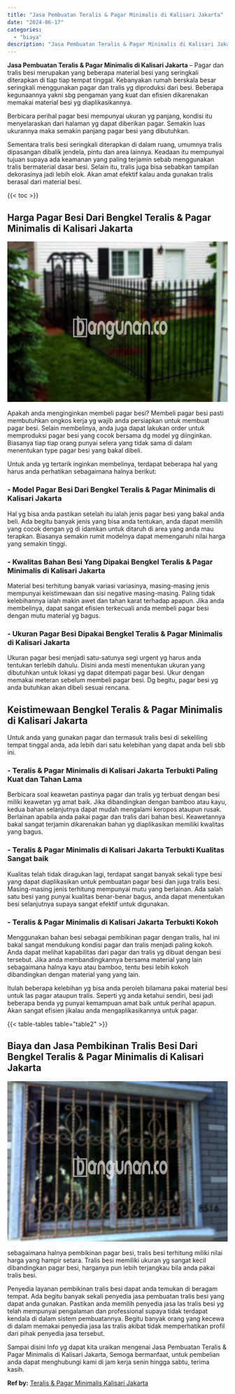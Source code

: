 ```yaml
---
title: "Jasa Pembuatan Teralis & Pagar Minimalis di Kalisari Jakarta"
date: "2024-06-17"
categories: 
  - "biaya"
description: "Jasa Pembuatan Teralis & Pagar Minimalis di Kalisari Jakarta. Sampai disini Info yg dapat kita uraikan mengenai Jasa Pembuatan Teralis & Pagar Minimalis di K..."
---
```


**Jasa Pembuatan Teralis & Pagar Minimalis di Kalisari Jakarta** – Pagar dan tralis besi merupakan yang beberapa material besi yang seringkali diterapkan di tiap tiap tempat tinggal. Kebanyakan rumah berskala besar seringkali menggunakan pagar dan tralis yg diproduksi dari besi. Beberapa kegunaannya yakni sbg pengaman yang kuat dan efisien dikarenakan memakai material besi yg diaplikasikannya.

Berbicara perihal pagar besi mempunyai ukuran yg panjang, kondisi itu menyelaraskan dari halaman yg dapat diberikan pagar. Semakin luas ukurannya maka semakin panjang pagar besi yang dibutuhkan.

Sementara tralis besi seringkali diterapkan di dalam ruang, umumnya tralis dipasangan dibalik jendela, pintu dan area lainnya. Keadaan itu mempunyai tujuan supaya ada keamanan yang paling terjamin sebab menggunakan tralis bermaterial dasar besi. Selain itu, tralis juga bisa sebabkan tampilan dekorasinya jadi lebih elok. Akan amat efektif kalau anda gunakan tralis berasal dari material besi.

{{< toc >}}

## Harga Pagar Besi Dari Bengkel Teralis & Pagar Minimalis di Kalisari Jakarta

![Jasa Pembuatan Teralis & Pagar Minimalis di Kalisari Jakarta](/images/pagar-minimalis-murah-43.png)

Apakah anda menginginkan membeli pagar besi? Membeli pagar besi pasti membutuhkan ongkos kerja yg wajib anda persiapkan untuk membuat pagar besi. Selain membelinya, anda juga dapat lakukan order untuk memproduksi pagar besi yang cocok bersama dg model yg diinginkan. Biasanya tiap tiap orang punyai selera yang tidak sama di dalam menentukan type pagar besi yang bakal dibeli.

Untuk anda yg tertarik inginkan membelinya, terdapat beberapa hal yang harus anda perhatikan sebagaimana halnya berikut:
### \- Model Pagar Besi Dari Bengkel Teralis & Pagar Minimalis di Kalisari Jakarta

Hal yg bisa anda pastikan setelah itu ialah jenis pagar besi yang bakal anda beli. Ada begitu banyak jenis yang bisa anda tentukan, anda dapat memilih yang cocok dengan yg di idamkan untuk ditaruh di area yang anda mau terapkan. Biasanya semakin rumit modelnya dapat memengaruhi nilai harga yang semakin tinggi.

### \- Kwalitas Bahan Besi Yang Dipakai Bengkel Teralis & Pagar Minimalis di Kalisari Jakarta

Material besi terhitung banyak variasi variasinya, masing-masing jenis mempunyai keistimewaan dan sisi negative masing-masing. Paling tidak kelebihannya ialah makin awet dan tahan karat terhadap apapun. Jika anda membelinya, dapat sangat efisien terkecuali anda membeli pagar besi dengan mutu material yg bagus.

### \- Ukuran Pagar Besi Dipakai Bengkel Teralis & Pagar Minimalis di Kalisari Jakarta

Ukuran pagar besi menjadi satu-satunya segi urgent yg harus anda tentukan terlebih dahulu. Disini anda mesti menentukan ukuran yang dibutuhkan untuk lokasi yg dapat ditempati pagar besi. Ukur dengan memakai meteran sebelum membeli pagar besi. Dg begitu, pagar besi yg anda butuhkan akan dibeli sesuai rencana.

## Keistimewaan Bengkel Teralis & Pagar Minimalis di Kalisari Jakarta

Untuk anda yang gunakan pagar dan termasuk tralis besi di sekeliling tempat tinggal anda, ada lebih dari satu kelebihan yang dapat anda beli sbb ini.

### \- Teralis & Pagar Minimalis di Kalisari Jakarta Terbukti Paling Kuat dan Tahan Lama

Berbicara soal keawetan pastinya pagar dan tralis yg terbuat dengan besi miliki keawetan yg amat baik. Jika dibandingkan dengan bamboo atau kayu, kedua bahan selanjutnya dapat mudah mengalami keropos ataupun rusak. Berlainan apabila anda pakai pagar dan tralis dari bahan besi. Keawetannya bakal sangat terjamin dikarenakan bahan yg diaplikasikan memiliki kwalitas yang bagus.

### \- Teralis & Pagar Minimalis di Kalisari Jakarta Terbukti Kualitas Sangat baik

Kualitas telah tidak diragukan lagi, terdapat sangat banyak sekali type besi yang dapat diaplikasikan untuk pembuatan pagar besi dan juga tralis besi. Masing-masing jenis terhitung mempunyai mutu yang berlainan. Ada salah satu besi yang punyai kualitas benar-benar bagus, anda dapat menentukan besi selanjutnya supaya sangat efektif untuk digunakan.

### \- Teralis & Pagar Minimalis di Kalisari Jakarta Terbukti Kokoh

Menggunakan bahan besi sebagai pembikinan pagar dengan tralis, hal ini bakal sangat mendukung kondisi pagar dan tralis menjadi paling kokoh. Anda dapat melihat kapabilitas dari pagar dan tralis yg dibuat dengan besi tersebut. Jika anda membandingkannya bersama material yang lain sebagaimana halnya kayu atau bamboo, tentu besi lebih kokoh dibandingkan dengan material yang yang lain.

Itulah beberapa kelebihan yg bisa anda peroleh bilamana pakai material besi untuk las pagar ataupun tralis. Seperti yg anda ketahui sendiri, besi jadi beberapa benda yg punyai kemampuan amat baik untuk perihal apapun. Akan sangat efisien jikalau anda mengaplikasikannya untuk pagar.

{{< table-tables table="table2" >}}

## Biaya dan Jasa Pembikinan Tralis Besi Dari Bengkel Teralis & Pagar Minimalis di Kalisari Jakarta

![Jasa Pembuatan Teralis & Pagar Minimalis di Kalisari Jakarta](/images/teralis-minimalis-murah-31.png)

sebagaimana halnya pembikinan pagar besi, tralis besi terhitung miliki nilai harga yang hampir setara. Tralis besi memiliki ukuran yg sangat kecil dibandingkan pagar besi, harganya pun lebih terjangkau bila anda pakai tralis besi.

Penyedia layanan pembikinan tralis besi dapat anda temukan di beragam tempat. Ada begitu banyak sekali penyedia jasa pembuatan tralis besi yang dapat anda gunakan. Pastikan anda memilih penyedia jasa las tralis besi yg telah mempunyai pengalaman dan professional supaya tidak terdapat kendala di dalam sistem pembuatannya. Begitu banyak orang yang kecewa di dalam memakai penyedia jasa las tralis akibat tidak memperhatikan profil dari pihak penyedia jasa tersebut.

Sampai disini Info yg dapat kita uraikan mengenai Jasa Pembuatan Teralis & Pagar Minimalis di Kalisari Jakarta, Semoga bermanfaat, untuk pembelian anda dapat menghubungi kami di jam kerja senin hingga sabtu, terima kasih.

**Ref by:** [Teralis & Pagar Minimalis Kalisari Jakarta](https://id.wikipedia.org/wiki/Teralis)
